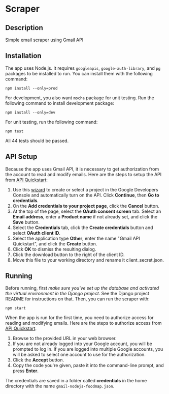 # Scraper
## Description
Simple email scraper using Gmail API

## Installation
The app uses Node.js. It requires `googleapis`, `google-auth-library`, and `pg` packages to be installed to run. You can install them with the following command:
```
npm install --only=prod
```

For development, you also want `mocha` package for unit testing. Run the following command to install development package:
```
npm install --only=dev
```
For unit testing, run the following command:
```
npm test
```
All 44 tests should be passed.

## API Setup
Because the app uses Gmail API, it is necessary to get authorization from the account to read and modify emails. Here are the steps to setup the API from [API Quickstart](https://developers.google.com/gmail/api/quickstart/nodejs):
  1. Use this [wizard](https://console.developers.google.com/start/api?id=gmail) to create or select a project in the Google Developers Console and automatically turn on the API. Click __Continue__, then __Go to credentials__.
  2. On the __Add credentials to your project page__, click the __Cancel__ button.
  3. At the top of the page, select the __OAuth consent screen__ tab. Select an __Email address__, enter a __Product name__ if not already set, and click the __Save__ button.
  4. Select the __Credentials__ tab, click the __Create credentials__ button and select __OAuth client ID__.
  5. Select the application type __Other__, enter the name "Gmail API Quickstart", and click the __Create__ button.
  6. Click __OK__ to dismiss the resulting dialog.
  7. Click the download button to the right of the client ID.
  8. Move this file to your working directory and rename it client_secret.json.
  
## Running
Before running, first *make sure you've set up the database and activated the virtual environment in the Django project*. See the Django project README for instructions on that. Then, you can run the scraper with:
```
npm start
```
When the app is run for the first time, you need to authorize access for reading and modifying emails. Here are the steps to authorize access from [API Quickstart](https://developers.google.com/gmail/api/quickstart/nodejs).
  1. Browse to the provided URL in your web browser.
  2. If you are not already logged into your Google account, you will be prompted to log in. If you are logged into multiple Google accounts, you will be asked to select one account to use for the authorization.
  3. Click the __Accept__ button.
  4. Copy the code you're given, paste it into the command-line prompt, and press __Enter__.

The credentials are saved in a folder called __credentials__ in the home directory with the name `gmail-nodejs-foodmap.json`.
